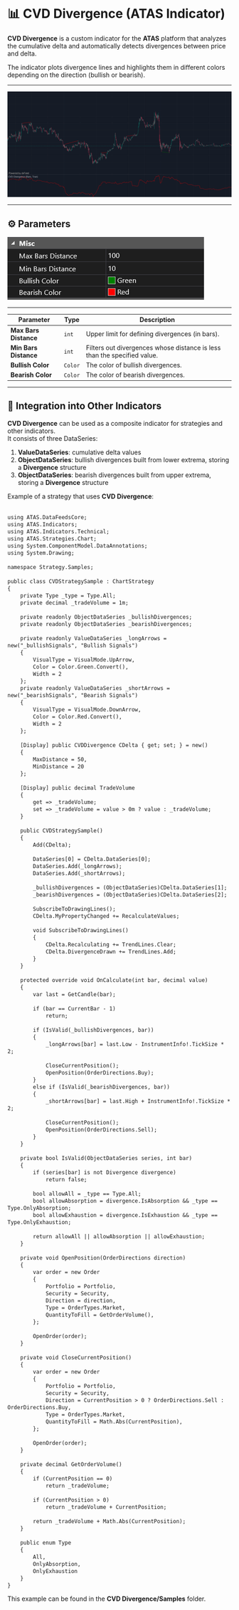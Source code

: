 # 📊 CVD Divergence (ATAS Indicator)

**CVD Divergence** is a custom indicator for the **ATAS** platform that analyzes the cumulative delta and automatically detects divergences between price and delta.

The indicator plots divergence lines and highlights them in different colors depending on the direction (bullish or bearish).

---

<img src="https://github.com/Eipix/CVD-Divergence/blob/master/assets/divergences_btc_futures.png">

---

## ⚙️ Parameters

<img src="https://github.com/Eipix/CVD-Divergence/blob/master/assets/parameters.png">

---

| Parameter | Type | Description |
|-----------|------|-------------|
| **Max Bars Distance** | `int` | Upper limit for defining divergences (in bars). |
| **Min Bars Distance** | `int` | Filters out divergences whose distance is less than the specified value. |
| **Bullish Color** | `Color` | The color of bullish divergences. |
| **Bearish Color** | `Color` | The color of bearish divergences. |

---

## 📌 Integration into Other Indicators

**CVD Divergence** can be used as a composite indicator for strategies and other indicators.  
It consists of three DataSeries:

1. **ValueDataSeries**: cumulative delta values  
2. **ObjectDataSeries**: bullish divergences built from lower extrema, storing a **Divergence** structure  
3. **ObjectDataSeries**: bearish divergences built from upper extrema, storing a **Divergence** structure  

Example of a strategy that uses **CVD Divergence**: 

```

using ATAS.DataFeedsCore;
using ATAS.Indicators;
using ATAS.Indicators.Technical;
using ATAS.Strategies.Chart;
using System.ComponentModel.DataAnnotations;
using System.Drawing;

namespace Strategy.Samples;

public class CVDStrategySample : ChartStrategy
{
    private Type _type = Type.All;
    private decimal _tradeVolume = 1m;

    private readonly ObjectDataSeries _bullishDivergences;
    private readonly ObjectDataSeries _bearishDivergences;

    private readonly ValueDataSeries _longArrows = new("_bullishSignals", "Bullish Signals")
    {
        VisualType = VisualMode.UpArrow,
        Color = Color.Green.Convert(),
        Width = 2
    };
    private readonly ValueDataSeries _shortArrows = new("_bearishSignals", "Bearish Signals")
    {
        VisualType = VisualMode.DownArrow,
        Color = Color.Red.Convert(),
        Width = 2
    };

    [Display] public CVDDivergence CDelta { get; set; } = new()
    {
        MaxDistance = 50,
        MinDistance = 20
    };

    [Display] public decimal TradeVolume
    {
        get => _tradeVolume;
        set => _tradeVolume = value > 0m ? value : _tradeVolume;
    }

    public CVDStrategySample()
    {
        Add(CDelta);

        DataSeries[0] = CDelta.DataSeries[0];
        DataSeries.Add(_longArrows);
        DataSeries.Add(_shortArrows);

        _bullishDivergences = (ObjectDataSeries)CDelta.DataSeries[1];
        _bearishDivergences = (ObjectDataSeries)CDelta.DataSeries[2];

        SubscribeToDrawingLines();
        CDelta.MyPropertyChanged += RecalculateValues;

        void SubscribeToDrawingLines()
        {
            CDelta.Recalculating += TrendLines.Clear;
            CDelta.DivergenceDrawn += TrendLines.Add;
        }
    }

    protected override void OnCalculate(int bar, decimal value)
    {
        var last = GetCandle(bar);

        if (bar == CurrentBar - 1)
            return;

        if (IsValid(_bullishDivergences, bar))
        {
            _longArrows[bar] = last.Low - InstrumentInfo!.TickSize * 2;

            CloseCurrentPosition();
            OpenPosition(OrderDirections.Buy);
        }
        else if (IsValid(_bearishDivergences, bar))
        {
            _shortArrows[bar] = last.High + InstrumentInfo!.TickSize * 2;

            CloseCurrentPosition();
            OpenPosition(OrderDirections.Sell);
        }
    }

    private bool IsValid(ObjectDataSeries series, int bar)
    {
        if (series[bar] is not Divergence divergence)
            return false;

        bool allowAll = _type == Type.All;
        bool allowAbsorption = divergence.IsAbsorption && _type == Type.OnlyAbsorption;
        bool allowExhaustion = divergence.IsExhaustion && _type == Type.OnlyExhaustion;

        return allowAll || allowAbsorption || allowExhaustion;
    }

    private void OpenPosition(OrderDirections direction)
    {
        var order = new Order
        {
            Portfolio = Portfolio,
            Security = Security,
            Direction = direction,
            Type = OrderTypes.Market,
            QuantityToFill = GetOrderVolume(),
        };

        OpenOrder(order);
    }

    private void CloseCurrentPosition()
    {
        var order = new Order
        {
            Portfolio = Portfolio,
            Security = Security,
            Direction = CurrentPosition > 0 ? OrderDirections.Sell : OrderDirections.Buy,
            Type = OrderTypes.Market,
            QuantityToFill = Math.Abs(CurrentPosition),
        };

        OpenOrder(order);
    }

    private decimal GetOrderVolume()
    {
        if (CurrentPosition == 0)
            return _tradeVolume;

        if (CurrentPosition > 0)
            return _tradeVolume + CurrentPosition;

        return _tradeVolume + Math.Abs(CurrentPosition);
    }

    public enum Type
    {
        All,
        OnlyAbsorption,
        OnlyExhaustion
    }
}

```

This example can be found in the **CVD Divergence/Samples** folder.
